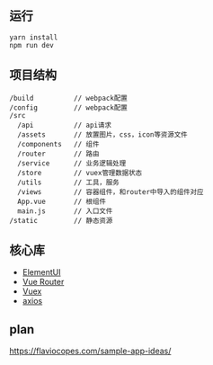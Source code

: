 ## 运行
```
yarn install
npm run dev
```
## 项目结构
```
/build          // webpack配置
/config         // webpack配置
/src
  /api          // api请求
  /assets       // 放置图片，css，icon等资源文件
  /components   // 组件
  /router       // 路由
  /service      // 业务逻辑处理
  /store        // vuex管理数据状态
  /utils        // 工具，服务
  /views        // 容器组件，和router中导入的组件对应
  App.vue       // 根组件
  main.js       // 入口文件
/static         // 静态资源
```

## 核心库
- [ElementUI](http://element-cn.eleme.io/#/zh-CN)
- [Vue Router](https://router.vuejs.org/zh/)
- [Vuex](https://vuex.vuejs.org/zh/guide/)
- [axios](https://www.kancloud.cn/yunye/axios/234845)

## plan
https://flaviocopes.com/sample-app-ideas/

